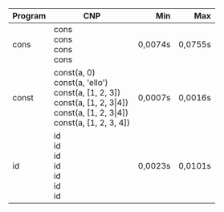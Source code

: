 Program | CNP | Min | Max
--- | --- | ---: | ---:
cons | cons<br/>cons<br/>cons<br/>cons | 0,0074s | 0,0755s
const | const(a, 0)<br/>const(a, 'ello')<br/>const(a, [1, 2, 3])<br/>const(a, [1, 2, 3\|4])<br/>const(a, [1, 2, 3\|4])<br/>const(a, [1, 2, 3, 4]) | 0,0007s | 0,0016s
id | id<br/>id<br/>id<br/>id<br/>id<br/>id<br/>id | 0,0023s | 0,0101s
